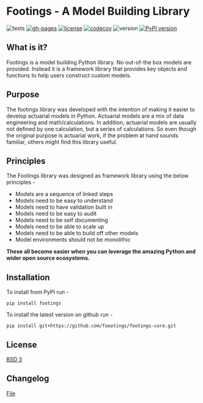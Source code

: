 # Footings - A Model Building Library

![tests](https://github.com/footings/footings/workflows/tests/badge.svg)
[![gh-pages](https://github.com/footings/footings/workflows/gh-pages/badge.svg)](https://footings.github.io/footings/main/)
[![license](https://img.shields.io/badge/License-BSD%203--Clause-blue.svg)](https://opensource.org/licenses/BSD-3-Clause)
[![codecov](https://codecov.io/gh/dustindall/footings/branch/main/graph/badge.svg?token=SC5BHMYBSN)](https://codecov.io/gh/dustindall/footings)
![version](https://img.shields.io/pypi/pyversions/footings.svg)
[![PyPI version](https://badge.fury.io/py/footings.svg)](https://badge.fury.io/py/footings)

## What is it?

Footings is a model building Python library. No out-of-the box models are provided. Instead it is a framework library that provides key objects and functions to help users  construct custom models.

## Purpose

The footings library was developed with the intention of making it easier to develop actuarial models in Python. Actuarial models are a mix of data engineering and math/calculations. In addition, actuarial models are usually not defined by one calculation, but a series of calculations. So even though the original purpose is actuarial work, if the problem at hand sounds familiar, others might find this library useful.

## Principles

The Footings library was designed as framework library using the below principles -

- Models are a sequence of linked steps
- Models need to be easy to understand
- Models need to have validation built in
- Models need to be easy to audit
- Models need to be self documenting
- Models need to be able to scale up
- Models need to be able to build off other models
- Model environments should not be monolithic

**These all become easier when you can leverage the amazing Python and wider open source ecosystems.**

## Installation

To install from PyPI run -

```
pip install footings
```

To install the latest version on github run -

```
pip install git+https://github.com/foootings/footings-core.git
```

## License
[BSD 3](LICENSE)


## Changelog

[File](./docs/changelog.md)
